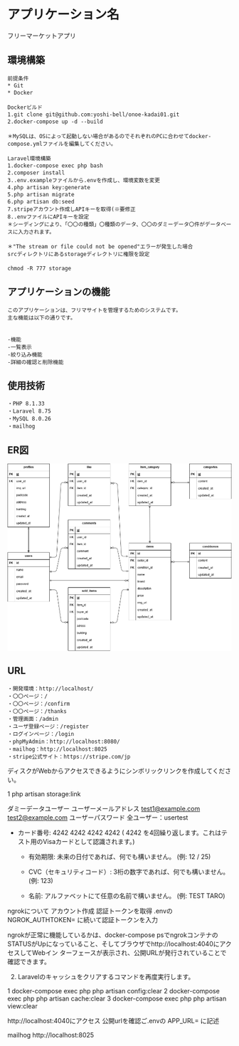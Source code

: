 # アプリケーション名
フリーマーケットアプリ

## 環境構築

```
前提条件
* Git
* Docker

Dockerビルド
1.git clone git@github.com:yoshi-bell/onoe-kadai01.git
2.docker-compose up -d --build

＊MySQLは、OSによって起動しない場合があるのでそれぞれのPCに合わせてdocker-compose.ymlファイルを編集してください。

Laravel環境構築
1.docker-compose exec php bash
2.composer install
3..env.exampleファイルから.envを作成し、環境変数を変更
4.php artisan key:generate
5.php artisan migrate
6.php artisan db:seed
7.stripeアカウント作成しAPIキーを取得(※要修正
8..envファイルにAPIキーを設定
＊シーディングにより、「〇〇の種類」〇種類のデータ、〇〇のダミーデータ〇件がデータベースに入力されます。

＊"The stream or file could not be opened"エラーが発生した場合
srcディレクトリにあるstorageディレクトリに権限を設定

chmod -R 777 storage

```
## アプリケーションの機能
```
このアプリケーションは、フリマサイトを管理するためのシステムです。
主な機能は以下の通りです。


-機能
-一覧表示
-絞り込み機能
-詳細の確認と削除機能
```
## 使用技術
```
・PHP 8.1.33
・Laravel 8.75
・MySQL 8.0.26
・mailhog
```
## ER図

![ER図](ER.drawio.png)

## URL
```
・開発環境：http://localhost/
・〇〇ページ：/
・〇〇ページ：/confirm
・〇〇ページ：/thanks
・管理画面：/admin
・ユーザ登録ページ：/register
・ログインページ：/login
・phpMyAdmin：http://localhost:8080/
・mailhog：http://localhost:8025
・stripe公式サイト：https://stripe.com/jp

```
ディスクがWebからアクセスできるようにシンボリックリンクを作成してください。

   1     php artisan storage:link


ダミーデータユーザー
ユーザーメールアドレス
test1@example.com
test2@example.com
ユーザーパスワード
全ユーザー：usertest

* カード番号:
      4242 4242 4242 4242
      ( 4242 を4回繰り返します。これはテスト用のVisaカードとして認識されます。)


   * 有効期限:
      未来の日付であれば、何でも構いません。
      (例: 12 / 25)

   * CVC（セキュリティコード）:
      3桁の数字であれば、何でも構いません。
      (例: 123)


   * 名前:
      アルファベットにて任意の名前で構いません。
      (例: TEST TARO)



ngrokについて
アカウント作成
認証トークンを取得
.envの
NGROK_AUTHTOKEN=
に続いて認証トークンを入力

ngrokが正常に機能しているかは、docker-compose
  psでngrokコンテナのSTATUSがUpになっていること、そしてブラウザでhttp://localhost:4040にアクセスしてWebイン
  ターフェースが表示され、公開URLが発行されていることで確認できます。

  2. Laravelのキャッシュをクリアするコマンドを再度実行します。

   1     docker-compose exec php php artisan config:clear
   2     docker-compose exec php php artisan cache:clear
   3     docker-compose exec php php artisan view:clear

   http://localhost:4040にアクセス
   公開urlを確認ご.envの
   APP_URL=
   に記述



   mailhog http://localhost:8025